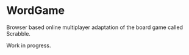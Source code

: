 # WordGame

Browser based online multiplayer adaptation of the board game called Scrabble.

Work in progress.
